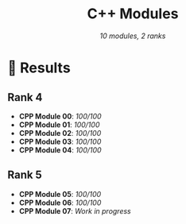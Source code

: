 <h1 align="center">
        C++ Modules
</h1>

<p align="center">
        <i>10 modules, 2 ranks</i>
</p>

# 📝 Results
## Rank 4
- **CPP Module 00**: *100/100*
- **CPP Module 01**: *100/100*
- **CPP Module 02**: *100/100*
- **CPP Module 03**: *100/100*
- **CPP Module 04**: *100/100*
## Rank 5
- **CPP Module 05**: *100/100*
- **CPP Module 06**: *100/100*
- **CPP Module 07**: *Work in progress*
